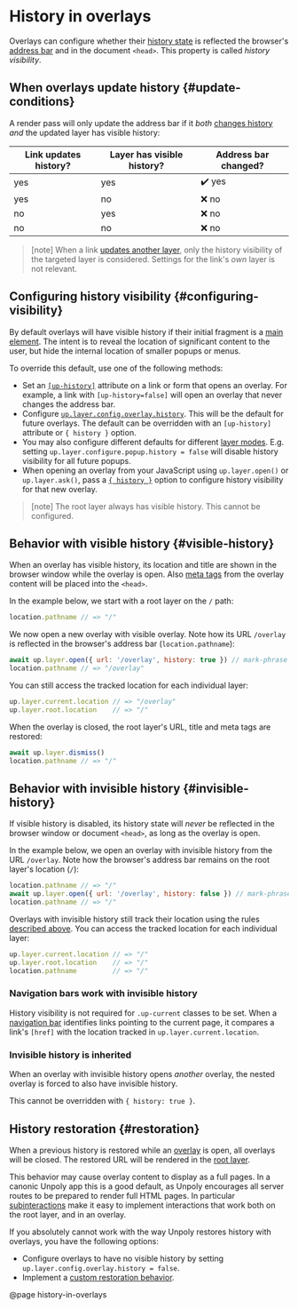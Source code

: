 History in overlays
===================

Overlays can configure whether their [history state](/updating-history#history-state) is reflected the
browser's [address bar](https://en.wikipedia.org/wiki/Address_bar)
and in the document `<head>`. This property is called *history visibility*.


## When overlays update history {#update-conditions}

A render pass will only update the address bar if it *both* [changes history](/updating-history#when-history-is-changed) *and* the updated layer has visible history:

| Link updates history? | Layer has visible history? | Address bar changed? |
|-----------------------|----------------------------|----------------------|
| yes                   | yes                        | ✔️ yes               |
| yes                   | no                         | ❌ no                 |
| no                    | yes                        | ❌ no                 |
| no                    | no                         | ❌ no                 |

> [note]
> When a link [updates another layer](/up-follow#up-layer), only the history visibility of the targeted layer is considered.
> Settings for the link's *own* layer is not relevant.

## Configuring history visibility {#configuring-visibility}

By default overlays will have visible history if their initial fragment is a [main element](/main).
The intent is to reveal the location of significant content to the user, but hide the internal location of smaller popups or menus. 

To override this default, use one of the following methods:

- Set an [`[up-history]`](/up-layer-new#up-history) attribute on a link or form that opens an overlay.
  For example, a link with `[up-history=false]` will open an overlay that never changes the address bar. 
- Configure [`up.layer.config.overlay.history`](/up.layer.config#config.overlay.history). This will be the default for future overlays. The default can
  be overridden with an `[up-history]` attribute or `{ history }` option.
- You may also configure different defaults for different [layer modes](/layer-terminology).
  E.g. setting `up.layer.configure.popup.history = false` will disable history visibility for all future popups.
- When opening an overlay from your JavaScript using `up.layer.open()` or `up.layer.ask()`,
  pass a [`{ history }`](/up.layer.open#options.history) option to configure history visibility for that new overlay.

> [note]
> The root layer always has visible history. This cannot be configured.


## Behavior with visible history {#visible-history}

When an overlay has visible history, its location and title are shown in the browser window while
the overlay is open. Also [meta tags](/updating-history#history-state) from the overlay content will be placed into the `<head>`.

In the example below, we start with a root layer on the `/` path:

```js
location.pathname // => "/"
```

We now open a new overlay with visible overlay. Note how its URL `/overlay` is reflected in the browser's address bar (`location.pathname`):

```js
await up.layer.open({ url: '/overlay', history: true }) // mark-phrase "true"
location.pathname // => "/overlay"
```

You can still access the tracked location for each individual layer:

```js
up.layer.current.location // => "/overlay"
up.layer.root.location    // => "/"
```

When the overlay is closed, the root layer's URL, title and meta tags are restored:

```js
await up.layer.dismiss()
location.pathname // => "/"
```

## Behavior with invisible history {#invisible-history}

If visible history is disabled, its history state will *never* be reflected in the browser window or document `<head>`,
as long as the overlay is open.

In the example below, we open an overlay with invisible history from the URL `/overlay`.
Note how the browser's address bar remains on the root layer's location (`/`):

```js
location.pathname // => "/"
await up.layer.open({ url: '/overlay', history: false }) // mark-phrase "false"
location.pathname // => "/"
```

Overlays with invisible history still track their location using the rules [described above](#update-conditions). You can access the tracked location for each individual layer:

```js
up.layer.current.location // => "/"
up.layer.root.location    // => "/"
location.pathname         // => "/"
```


### Navigation bars work with invisible history

History visibility is not required for `.up-current` classes to be set.
When a [navigation bar](/up-nav) identifies links pointing to the current page,
it compares a link's `[href]` with the location tracked in `up.layer.current.location`.


### Invisible history is inherited

When an overlay with invisible history opens *another* overlay, the nested overlay is forced to
also have invisible history.

This cannot be overridden with `{ history: true }`.



## History restoration {#restoration}

When a previous history is restored while an [overlay](/up.layer) is open, all overlays
will be closed. The restored URL will be rendered in the [root layer](/up.layer.root).

This behavior may cause overlay content to display as a full pages. In a canonic Unpoly app this
is a good default, as Unpoly encourages all server routes to be prepared to render full HTML pages.
In particular [subinteractions](/subinteractions) make it easy to implement interactions
that work both on the root layer, and in an overlay.

If you absolutely cannot work with the way Unpoly restores history with overlays, you have the following options:

- Configure overlays to have no visible history by setting `up.layer.config.overlay.history = false`.
- Implement a [custom restoration behavior](/restoring-history#custom-restoration-behavior).



@page history-in-overlays
